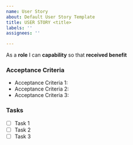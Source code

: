 ```yaml
---
name: User Story
about: Default User Story Template
title: USER STORY <title>
labels: ''
assignees: ''

---
```


As a **role** I can **capability** so that **received benefit**

### Acceptance Criteria
- Acceptance Criteria 1:
- Acceptance Criteria 2:
- Acceptance Criteria 3:

### Tasks
- [ ] Task 1
- [ ] Task 2
- [ ] Task 3
